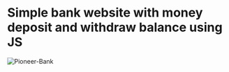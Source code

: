 # Simple bank website with money deposit and withdraw balance using JS
![Pioneer-Bank](https://github.com/Hamim009/pioneer-bank/assets/63943993/c8c14057-148c-4a2e-b32a-1d1002ccb579)
